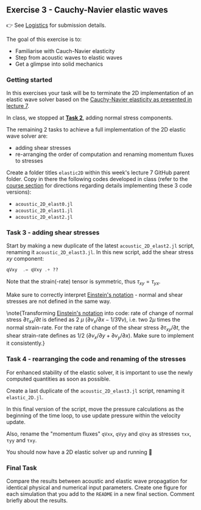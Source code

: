 <!--This file was generated, do not modify it.-->
## Exercise 3 - **Cauchy-Navier elastic waves**

👉 See [Logistics](/logistics/#submission) for submission details.

The goal of this exercise is to:
- Familiarise with Cauch-Navier elasticity
- Step from acoustic waves to elastic waves
- Get a glimpse into solid mechanics

### Getting started

In this exercises your task will be to terminate the 2D implementation of an elastic wave solver based on the [Cauchy-Navier elasticity as presented in lecture 7](#towards_stokes_flow_i_acoustic_to_elastic).

In class, we stopped at [**Task 2**](#task_2_-_adding_normal_stresses), adding normal stress components.

The remaining 2 tasks to achieve a full implementation of the 2D elastic wave solver are:
- adding shear stresses
- re-arranging the order of computation and renaming momentum fluxes to stresses

Create a folder titles `elastic2D` within this week's lecture 7 GitHub parent folder. Copy in there the following codes developed in class (refer to the [course section](#towards_stokes_flow_i_acoustic_to_elastic) for directions regarding details implementing these 3 code versions):
- `acoustic_2D_elast0.jl`
- `acoustic_2D_elast1.jl`
- `acoustic_2D_elast2.jl`

### Task 3 - adding shear stresses

Start by making a new duplicate of the latest `acoustic_2D_elast2.jl` script, renaming it `acoustic_2D_elast3.jl`. In this new script, add the shear stress $xy$ component:
```julia
qVxy  .= qVxy .+ ??
```

Note that the strain(-rate) tensor is symmetric, thus $τ_{xy} = τ_{yx}$.

Make sure to correctly interpret [Einstein's notation](https://en.wikipedia.org/wiki/Einstein_notation) - normal and shear stresses are not defined in the same way.

\note{Transforming [Einstein's notation](https://en.wikipedia.org/wiki/Einstein_notation) into code: rate of change of normal stress $∂τ_{xx}/∂t$ is defined as $2~μ~(∂v_x/∂x -1/3∇v)$, i.e. two $2μ$ times the normal strain-rate. For the rate of change of the shear stress $∂τ_{xy}/∂t$, the shear strain-rate defines as $1/2~(∂v_x/∂y + ∂v_y/∂x)$. Make sure to implement it consistently.}

### Task 4 - rearranging the code and renaming of the stresses

For enhanced stability of the elastic solver, it is important to use the newly computed quantities as soon as possible.

Create a last duplicate of the `acoustic_2D_elast3.jl` script, renaming it `elastic_2D.jl`.

In this final version of the script, move the pressure calculations as the beginning of the time loop, to use update pressure within the velocity update.

Also, rename the "momentum fluxes" `qVxx`, `qVyy` and `qVxy` as stresses `τxx`, `τyy` and `τxy`.

You should now have a 2D elastic solver up and running 🚀

### Final Task

Compare the results between acoustic and elastic wave propagation for identical physical and numerical input parameters. Create one figure for each simulation that you add to the `README` in a new final section. Comment briefly about the results.

